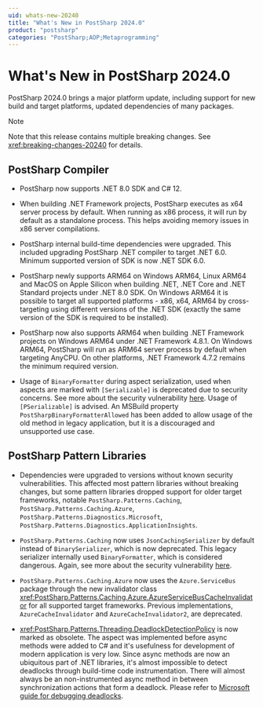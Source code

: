 ```yaml
---
uid: whats-new-20240
title: "What's New in PostSharp 2024.0"
product: "postsharp"
categories: "PostSharp;AOP;Metaprogramming"
---
```

# What's New in PostSharp 2024.0

PostSharp 2024.0 brings a major platform update, including support for new build and target platforms, updated dependencies of many packages.

> [!NOTE]
> Note that this release contains multiple breaking changes. See <xref:breaking-changes-20240> for details. 

## PostSharp Compiler

* PostSharp now supports .NET 8.0 SDK and C# 12.

* When building .NET Framework projects, PostSharp executes as x64 server process by default. When running as x86 process, it will run by default as a standalone process. This helps avoiding memory issues in x86 server compilations.

* PostSharp internal build-time dependencies were upgraded. This included upgrading PostSharp .NET compiler to target .NET 6.0. Minimum supported version of SDK is now .NET SDK 6.0.

* PostSharp newly supports ARM64 on Windows ARM64, Linux ARM64 and MacOS on Apple Silicon when building .NET, .NET Core and .NET Standard projects under .NET 8.0 SDK. On Windows ARM64 it is possible to target all supported platforms - x86, x64, ARM64 by cross-targeting using different versions of the .NET SDK (exactly the same version of the SDK is required to be installed).

* PostSharp now also supports ARM64 when building .NET Framework projects on Windows ARM64 under .NET Framework 4.8.1. On Windows ARM64, PostSharp will run as ARM64 server process by default when targeting AnyCPU. On other platforms, .NET Framework 4.7.2 remains the minimum required version.

* Usage of `BinaryFormatter` during aspect serialization, used when aspects are marked with `[Serializable]` is deprecated due to security concerns. See more about the security vulnerability [here](https://learn.microsoft.com/en-us/dotnet/standard/serialization/binaryformatter-security-guide). Usage of `[PSerializable]` is advised. An MSBuild property `PostSharpBinaryFormatterAllowed` has been added to allow usage of the old method in legacy application, but it is a discouraged and unsupported use case.

## PostSharp Pattern Libraries

* Dependencies were upgraded to versions without known security vulnerabilities. This affected most pattern libraries without breaking changes, but some pattern libraries dropped support for older target frameworks, notable `PostSharp.Patterns.Caching`, `PostSharp.Patterns.Caching.Azure`, `PostSharp.Patterns.Diagnostics.Microsoft`, `PostSharp.Patterns.Diagnostics.ApplicationInsights`.

* `PostSharp.Patterns.Caching` now uses `JsonCachingSerializer` by default instead of `BinarySerializer`, which is now deprecated. This legacy serializer internally used `BinaryFormatter`, which is considered dangerous. Again, see more about the security vulnerability [here](https://learn.microsoft.com/en-us/dotnet/standard/serialization/binaryformatter-security-guide).  

* `PostSharp.Patterns.Caching.Azure` now uses the `Azure.ServiceBus` package through the new invalidator class <xref:PostSharp.Patterns.Caching.Azure.AzureServiceBusCacheInvalidator> for all supported target frameworks. Previous implementations, `AzureCacheInvalidator` and `AzureCacheInvalidator2`, are deprecated.  

* <xref:PostSharp.Patterns.Threading.DeadlockDetectionPolicy> is now marked as obsolete. The aspect was implemented before async methods were added to C# and it's usefulness for development of modern application is very low. Since async
methods are now an ubiquitous part of .NET libraries, it's almost impossible to detect deadlocks through build-time code instrumentation. There will almost always be an non-instrumented async method in between synchronization actions that form a deadlock. Please refer to [Microsoft guide for debugging deadlocks](https://learn.microsoft.com/en-us/dotnet/core/diagnostics/debug-deadlock).